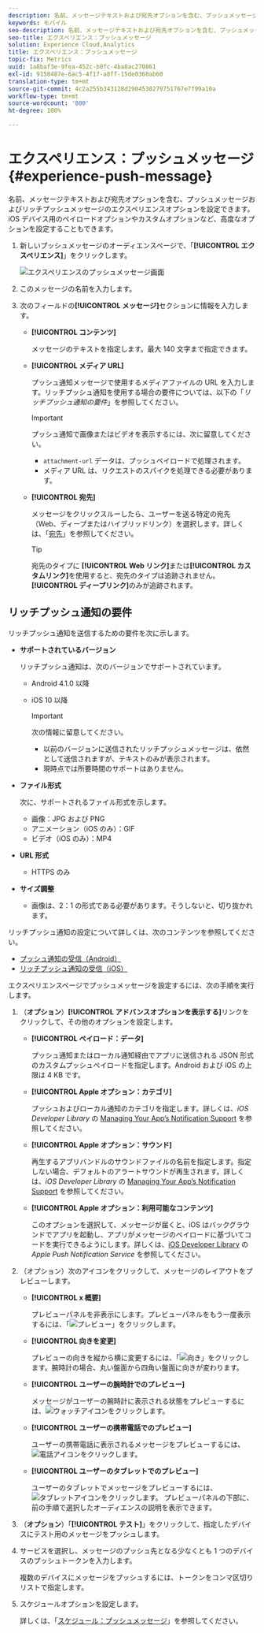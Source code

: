```yaml
---
description: 名前、メッセージテキストおよび宛先オプションを含む、プッシュメッセージおよびリッチプッシュメッセージのエクスペリエンスオプションを設定できます。iOS デバイス用のペイロードオプションやカスタムオプションなど、高度なオプションを設定することもできます。
keywords: モバイル
seo-description: 名前、メッセージテキストおよび宛先オプションを含む、プッシュメッセージおよびリッチプッシュメッセージのエクスペリエンスオプションを設定できます。iOS デバイス用のペイロードオプションやカスタムオプションなど、高度なオプションを設定することもできます。
seo-title: エクスペリエンス：プッシュメッセージ
solution: Experience Cloud,Analytics
title: エクスペリエンス：プッシュメッセージ
topic-fix: Metrics
uuid: 1a8baf3e-9fea-452c-b0fc-4ba8ac270861
exl-id: 9158487e-6ac5-4f17-a8ff-15de0360ab60
translation-type: tm+mt
source-git-commit: 4c2a255b343128d2904530279751767e7f99a10a
workflow-type: tm+mt
source-wordcount: '800'
ht-degree: 100%

---
```


# エクスペリエンス：プッシュメッセージ {#experience-push-message}

名前、メッセージテキストおよび宛先オプションを含む、プッシュメッセージおよびリッチプッシュメッセージのエクスペリエンスオプションを設定できます。iOS デバイス用のペイロードオプションやカスタムオプションなど、高度なオプションを設定することもできます。

1. 新しいプッシュメッセージのオーディエンスページで、「**[!UICONTROL エクスペリエンス]**」をクリックします。

   ![エクスペリエンスのプッシュメッセージ画面](assets/experience-push-message.png)

1. このメッセージの名前を入力します。
1. 次のフィールドの&#x200B;**[!UICONTROL メッセージ]**&#x200B;セクションに情報を入力します。

   * **[!UICONTROL コンテンツ]**

      メッセージのテキストを指定します。最大 140 文字まで指定できます。

   * **[!UICONTROL メディア URL]**

      プッシュ通知メッセージで使用するメディアファイルの URL を入力します。リッチプッシュ通知を使用する場合の要件については、以下の「*リッチプッシュ通知の要件*」を参照してください。

      >[!IMPORTANT]
      >
      >プッシュ通知で画像またはビデオを表示するには、次に留意してください。
      > * `attachment-url` データは、プッシュペイロードで処理されます。
      > * メディア URL は、リクエストのスパイクを処理できる必要があります。


   * **[!UICONTROL 宛先]**

      メッセージをクリックスルーしたら、ユーザーを送る特定の宛先（Web、ディープまたはハイブリッドリンク）を選択します。詳しくは、「[宛先](/help/using/acquisition-main/c-create-destinations.md)」を参照してください。

      >[!TIP]
      >
      >宛先のタイプに **[!UICONTROL Web リンク]**&#x200B;または&#x200B;**[!UICONTROL カスタムリンク]**&#x200B;を使用すると、宛先のタイプは追跡されません。**[!UICONTROL ディープリンク]**&#x200B;のみが追跡されます。

## リッチプッシュ通知の要件

リッチプッシュ通知を送信するための要件を次に示します。

* **サポートされているバージョン**

   リッチプッシュ通知は、次のバージョンでサポートされています。
   * Android 4.1.0 以降
   * iOS 10 以降

      >[!IMPORTANT]
      >
      >次の情報に留意してください。
      >* 以前のバージョンに送信されたリッチプッシュメッセージは、依然として送信されますが、テキストのみが表示されます。
      >* 現時点では所要時間のサポートはありません。


* **ファイル形式**

   次に、サポートされるファイル形式を示します。
   * 画像：JPG および PNG
   * アニメーション（iOS のみ）：GIF
   * ビデオ（iOS のみ）：MP4

* **URL 形式**
   * HTTPS のみ

* **サイズ調整**
   * 画像は、2：1 の形式である必要があります。そうしないと、切り抜かれます。

リッチプッシュ通知の設定について詳しくは、次のコンテンツを参照してください。

* [プッシュ通知の受信（Android）](/help/android/messaging-main/push-messaging/c-set-up-rich-push-notif-android.md)
* [リッチプッシュ通知の受信（iOS）](/help/ios/messaging-main/push-messaging/c-set-up-rich-push-notif-ios.md)

エクスペリエンスページでプッシュメッセージを設定するには、次の手順を実行します。

1. （**オプション**）**[!UICONTROL アドバンスオプションを表示する]**&#x200B;リンクをクリックして、その他のオプションを設定します。

   * **[!UICONTROL ペイロード：データ]**

      プッシュ通知またはローカル通知経由でアプリに送信される JSON 形式のカスタムプッシュペイロードを指定します。Android および iOS の上限は 4 KB です。

   * **[!UICONTROL Apple オプション：カテゴリ]**

      プッシュおよびローカル通知のカテゴリを指定します。詳しくは、*iOS Developer Library* の [Managing Your App’s Notification Support](https://developer.apple.com/library/content/documentation/NetworkingInternet/Conceptual/RemoteNotificationsPG/SupportingNotificationsinYourApp.html#//apple_ref/doc/uid/TP40008194-CH4-SW9) を参照してください。

   * **[!UICONTROL Apple オプション：サウンド]**

      再生するアプリバンドルのサウンドファイルの名前を指定します。指定しない場合、デフォルトのアラートサウンドが再生されます。詳しくは、*iOS Developer Library* の [Managing Your App’s Notification Support](https://developer.apple.com/library/content/documentation/NetworkingInternet/Conceptual/RemoteNotificationsPG/SupportingNotificationsinYourApp.html#//apple_ref/doc/uid/TP40008194-CH4-SW10) を参照してください。

   * **[!UICONTROL Apple オプション：利用可能なコンテンツ]**

      このオプションを選択して、メッセージが届くと、iOS はバックグラウンドでアプリを起動し、アプリがメッセージのペイロードに基づいてコードを実行できるようにします。詳しくは、[iOS Developer Library](https://developer.apple.com/library/content/documentation/NetworkingInternet/Conceptual/RemoteNotificationsPG/APNSOverview.html#//apple_ref/doc/uid/TP40008194-CH8-SW1) の *Apple Push Notification Service* を参照してください。

1. （オプション）次のアイコンをクリックして、メッセージのレイアウトをプレビューします。

   * **[!UICONTROL x 概要]**

      プレビューパネルを非表示にします。プレビューパネルをもう一度表示するには、「![プレビュー](assets/icon_preview.png)」をクリックします。

   * **[!UICONTROL 向きを変更]**

      プレビューの向きを縦から横に変更するには、「![向き](assets/icon_orientation.png)」をクリックします。腕時計の場合、丸い盤面から四角い盤面に向きが変わります。

   * **[!UICONTROL ユーザーの腕時計でのプレビュー]**

      メッセージがユーザーの腕時計に表示される状態をプレビューするには、![ウォッチアイコン](assets/icon_watch.png)をクリックします。

   * **[!UICONTROL ユーザーの携帯電話でのプレビュー]**

      ユーザーの携帯電話に表示されるメッセージをプレビューするには、![電話アイコン](assets/icon_phone.png)をクリックします。

   * **[!UICONTROL ユーザーのタブレットでのプレビュー]**

      ユーザーのタブレットでメッセージをプレビューするには、![タブレットアイコン](assets/icon_tablet.png)をクリックします。
   プレビューパネルの下部に、前の手順で選択したオーディエンスの説明を表示できます。

1. （**オプション**）「**[!UICONTROL テスト]**」をクリックして、指定したデバイスにテスト用のメッセージをプッシュします。
1. サービスを選択し、メッセージのプッシュ先となる少なくとも 1 つのデバイスのプッシュトークンを入力します。

   複数のデバイスにメッセージをプッシュするには、トークンをコンマ区切りリストで指定します。

1. スケジュールオプションを設定します。

   詳しくは、「[スケジュール：プッシュメッセージ](/help/using/in-app-messaging/t-create-push-message/c-schedule-push-message.md)」を参照してください。
